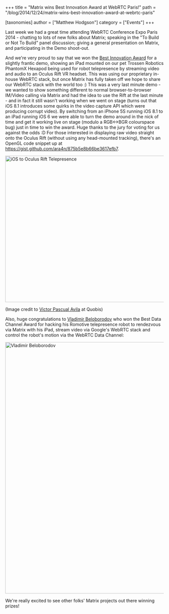 +++
title = "Matrix wins Best Innovation Award at WebRTC Paris!"
path = "/blog/2014/12/24/matrix-wins-best-innovation-award-at-webrtc-paris"

[taxonomies]
author = ["Matthew Hodgson"]
category = ["Events"]
+++

Last week we had a great time attending WebRTC Conference Expo Paris 2014 - chatting to lots of new folks about Matrix; speaking in the "To Build or Not To Build" panel discussion; giving a general presentation on Matrix, and participating in the Demo shoot-out.

And we're very proud to say that we won the <a href="http://blog.uppersideconferences.com/award-winners-webrtc-2014-conference-expo/">Best Innovation Award</a> for a slightly frantic demo, showing an iPad mounted on our pet Trossen Robotics PhantomX Hexapod being used for robot telepresence by streaming video and audio to an Oculus Rift VR headset.  This was using our proprietary in-house WebRTC stack, but once Matrix has fully taken off we hope to share our WebRTC stack with the world too :)  This was a very last minute demo - we wanted to show something different to normal browser-to-browser IM/Video calling via Matrix and had the idea to use the Rift at the last minute - and in fact it still wasn't working when we went on stage (turns out that iOS 8.1 introduces some quirks in the video capture API which were producing corrupt video).  By switching from an iPhone 5S running iOS 8.1 to an iPad running iOS 6 we were able to turn the demo around in the nick of time and get it working live on stage (modulo a RGB<->BGR colourspace bug) just in time to win the award.  Huge thanks to the jury for voting for us against the odds :D  For those interested in displaying raw video straight onto the Oculus Rift (without using any head-mounted tracking), there's an OpenGL code snippet up at <a href="https://gist.github.com/ara4n/875b5e8b66be3617efb7">https://gist.github.com/ara4n/875b5e8b66be3617efb7</a>.

<a href="http://matrix.org/blog/wp-content/uploads/2014/12/oculus.jpg"><img src="http://matrix.org/blog/wp-content/uploads/2014/12/oculus-1024x764.jpg" alt="iOS to Oculus Rift Telepresence" width="625" height="466" class="aligncenter size-large wp-image-262" /></a>

(Image credit to <a href="https://twitter.com/victorpascual/status/545247282212667393">Victor Pascual Avila</a> at Quobis)

Also, huge congratulations to <a href="https://twitter.com/VladimirTechMan/status/545550432542916608">Vladimir Beloborodov</a> who won the Best Data Channel Award for hacking his Romotive telepresence robot to rendezvous via Matrix with his iPad, stream video via Google's WebRTC stack and control the robot's motion via the WebRTC Data Channel:

<a href="http://matrix.org/blog/wp-content/uploads/2014/12/vladimir.jpg"><img src="http://matrix.org/blog/wp-content/uploads/2014/12/vladimir.jpg" alt="Vladimir Beloborodov" width="600" height="800" class="aligncenter size-full wp-image-263" /></a>

We're really excited to see other folks' Matrix projects out there winning prizes!
